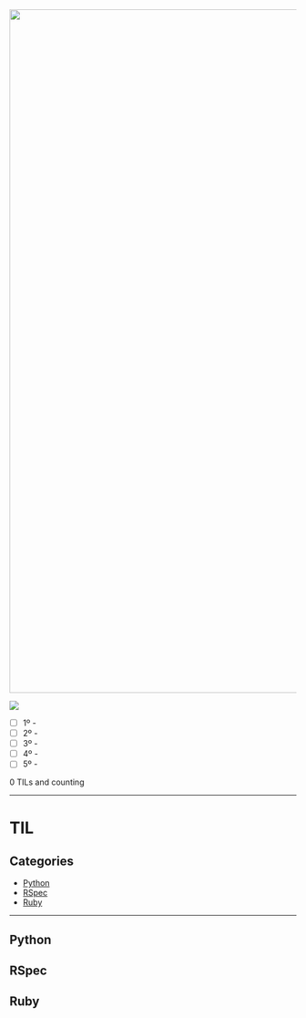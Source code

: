 <img src="https://images.squarespace-cdn.com/content/5005d21ac4aa55eb76ab5f3b/1392063391038-911PJD537TM02WJYQYUO/5thingsBARsmaller.png?format=750w&content-type=image%2Fpng" width="1200">


![](https://sotodayilearned.com/wp-content/uploads/2017/02/So-Today-I-Learned-Logo.png)

- [ ] 1º - 
- [ ] 2º - 
- [ ] 3º - 
- [ ] 4º - 
- [ ] 5º - 

0 TILs and counting

---

# TIL

## Categories

* [Python](#python)
* [RSpec](#rspec)
* [Ruby](#ruby)

---

## Python

## RSpec

## Ruby
